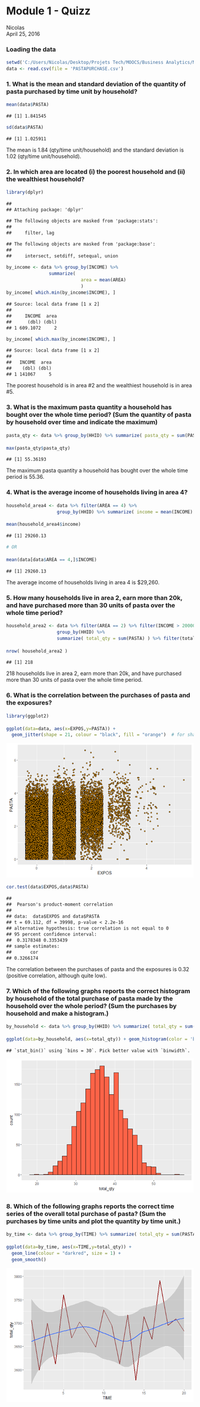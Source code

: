 # Module 1 - Quizz
Nicolas  
April 25, 2016  

### Loading the data

```r
setwd('C:/Users/Nicolas/Desktop/Projets Tech/MOOCS/Business Analytics/Module 1/')
data <- read.csv(file = 'PASTAPURCHASE.csv')
```

### 1. What is the mean and standard deviation of the quantity of pasta purchased by time unit by household?


```r
mean(data$PASTA)
```

```
## [1] 1.841545
```

```r
sd(data$PASTA)
```

```
## [1] 1.025911
```

The mean is 1.84 (qty/time unit/household) and the standard deviation is 1.02 (qty/time unit/household).

### 2. In which area are located (i) the poorest household and (ii) the wealthiest household?


```r
library(dplyr)
```

```
## 
## Attaching package: 'dplyr'
```

```
## The following objects are masked from 'package:stats':
## 
##     filter, lag
```

```
## The following objects are masked from 'package:base':
## 
##     intersect, setdiff, setequal, union
```

```r
by_income <- data %>% group_by(INCOME) %>% 
                summarize( 
                            area = mean(AREA)
                            ) 
by_income[ which.min(by_income$INCOME), ]
```

```
## Source: local data frame [1 x 2]
## 
##     INCOME  area
##      (dbl) (dbl)
## 1 609.1072     2
```

```r
by_income[ which.max(by_income$INCOME), ]
```

```
## Source: local data frame [1 x 2]
## 
##   INCOME  area
##    (dbl) (dbl)
## 1 141067     5
```

The poorest household is in area #2 and the wealthiest household is in area #5.

### 3. What is the maximum pasta quantity a household has bought over the whole time period? (Sum the quantity of pasta by household over time and indicate the maximum)


```r
pasta_qty <- data %>% group_by(HHID) %>% summarize( pasta_qty = sum(PASTA) )

max(pasta_qty$pasta_qty)
```

```
## [1] 55.36193
```

The maximum pasta quantity a household has bought over the whole time period is 55.36.

### 4. What is the average income of households living in area 4?


```r
household_area4 <- data %>% filter(AREA == 4) %>%
                   group_by(HHID) %>% summarize( income = mean(INCOME) )

mean(household_area4$income)
```

```
## [1] 29260.13
```

```r
# OR

mean(data[data$AREA == 4,]$INCOME)
```

```
## [1] 29260.13
```

The average income of households living in area 4 is $29,260.

### 5. How many households live in area 2, earn more than 20k, and have purchased more than 30 units of pasta over the whole time period?


```r
household_area2 <- data %>% filter(AREA == 2) %>% filter(INCOME > 20000) %>%
                   group_by(HHID) %>% 
                   summarize( total_qty = sum(PASTA) ) %>% filter(total_qty > 30)

nrow( household_area2 )
```

```
## [1] 218
```

218 households live in area 2, earn more than 20k, and have purchased more than 30 units of pasta over the whole time period.

### 6. What is the correlation between the purchases of pasta and the exposures?


```r
library(ggplot2)

ggplot(data=data, aes(x=EXPOS,y=PASTA)) + 
  geom_jitter(shape = 21, colour = "black", fill = "orange")  # for shapes that have a border (like 21)
```

![](module1_files/figure-html/unnamed-chunk-7-1.png)

```r
cor.test(data$EXPOS,data$PASTA) 
```

```
## 
## 	Pearson's product-moment correlation
## 
## data:  data$EXPOS and data$PASTA
## t = 69.112, df = 39998, p-value < 2.2e-16
## alternative hypothesis: true correlation is not equal to 0
## 95 percent confidence interval:
##  0.3178348 0.3353439
## sample estimates:
##       cor 
## 0.3266174
```

The correlation between the purchases of pasta and the exposures is 0.32 (positive correlation, although quite low).

### 7. Which of the following graphs reports the correct histogram by household of the total purchase of pasta made by the household over the whole period? (Sum the purchases by household and make a histogram.)


```r
by_household <- data %>% group_by(HHID) %>% summarize( total_qty = sum(PASTA) )

ggplot(data=by_household, aes(x=total_qty)) + geom_histogram(color = 'black', fill = "tomato")
```

```
## `stat_bin()` using `bins = 30`. Pick better value with `binwidth`.
```

![](module1_files/figure-html/unnamed-chunk-8-1.png)


### 8. Which of the following graphs reports the correct time series of the overall total purchase of pasta? (Sum the purchases by time units and plot the quantity by time unit.)


```r
by_time <- data %>% group_by(TIME) %>% summarize( total_qty = sum(PASTA) )

ggplot(data=by_time, aes(x=TIME,y=total_qty)) + 
  geom_line(colour = "darkred", size = 1) +
  geom_smooth()
```

![](module1_files/figure-html/unnamed-chunk-9-1.png)


